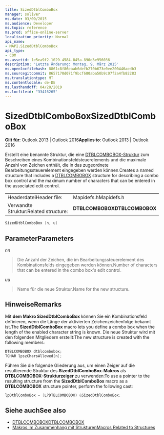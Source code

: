 ```yaml
---
title: SizedDtblComboBox
manager: soliver
ms.date: 03/09/2015
ms.audience: Developer
ms.topic: reference
ms.prod: office-online-server
localization_priority: Normal
api_name:
- MAPI.SizedDtblComboBox
api_type:
- COM
ms.assetid: 1e5ea9f2-1029-4584-845a-890d3e956036
description: 'Letzte Änderung: Montag, 9. März 2015'
ms.openlocfilehash: 8861c8f86eaab6defb270b673e0ee200446aedb3
ms.sourcegitcommit: 8657170d071f9bcf680aba50b9c07f2a4fb82283
ms.translationtype: MT
ms.contentlocale: de-DE
ms.lasthandoff: 04/28/2019
ms.locfileid: "33416265"
---
```

# <a name="sizeddtblcombobox"></a><span data-ttu-id="37a77-103">SizedDtblComboBox</span><span class="sxs-lookup"><span data-stu-id="37a77-103">SizedDtblComboBox</span></span>
 
<span data-ttu-id="37a77-104">**Gilt für**: Outlook 2013 | Outlook 2016</span><span class="sxs-lookup"><span data-stu-id="37a77-104">**Applies to**: Outlook 2013 | Outlook 2016</span></span> 
  
<span data-ttu-id="37a77-105">Erstellt eine benannte Struktur, die eine [DTBLCOMBOBOX-Struktur](dtblcombobox.md) zum Beschreiben eines Kombinationsfeldsteuerelements und die maximale Anzahl von Zeichen enthält, die in das zugeordnete Bearbeitungssteuerelement eingegeben werden können.</span><span class="sxs-lookup"><span data-stu-id="37a77-105">Creates a named structure that includes a [DTBLCOMBOBOX](dtblcombobox.md) structure for describing a combo box control and the maximum number of characters that can be entered in the associated edit control.</span></span> 
  
|||
|:-----|:-----|
|<span data-ttu-id="37a77-106">Headerdatei</span><span class="sxs-lookup"><span data-stu-id="37a77-106">Header file:</span></span>  <br/> |<span data-ttu-id="37a77-107">Mapidefs.h</span><span class="sxs-lookup"><span data-stu-id="37a77-107">Mapidefs.h</span></span>  <br/> |
|<span data-ttu-id="37a77-108">Verwandte Struktur:</span><span class="sxs-lookup"><span data-stu-id="37a77-108">Related structure:</span></span>  <br/> |<span data-ttu-id="37a77-109">**DTBLCOMBOBOX**</span><span class="sxs-lookup"><span data-stu-id="37a77-109">**DTBLCOMBOBOX**</span></span> <br/> |
   
```cpp
SizedDtblComboBox (n, u)
```

## <a name="parameters"></a><span data-ttu-id="37a77-110">Parameter</span><span class="sxs-lookup"><span data-stu-id="37a77-110">Parameters</span></span>

<span data-ttu-id="37a77-111">_n_</span><span class="sxs-lookup"><span data-stu-id="37a77-111">_n_</span></span>
  
> <span data-ttu-id="37a77-112">Die Anzahl der Zeichen, die im Bearbeitungssteuerelement des Kombinationsfelds eingegeben werden können.</span><span class="sxs-lookup"><span data-stu-id="37a77-112">Number of characters that can be entered in the combo box's edit control.</span></span> 
    
<span data-ttu-id="37a77-113">_u_</span><span class="sxs-lookup"><span data-stu-id="37a77-113">_u_</span></span>
  
> <span data-ttu-id="37a77-114">Name für die neue Struktur.</span><span class="sxs-lookup"><span data-stu-id="37a77-114">Name for the new structure.</span></span>
    
## <a name="remarks"></a><span data-ttu-id="37a77-115">Hinweise</span><span class="sxs-lookup"><span data-stu-id="37a77-115">Remarks</span></span>

<span data-ttu-id="37a77-116">Mit **dem Makro SizedDtblComboBox** können Sie ein Kombinationsfeld definieren, wenn die Länge der aktivierten Zeichenzeichenfolge bekannt ist.</span><span class="sxs-lookup"><span data-stu-id="37a77-116">The **SizedDtblComboBox** macro lets you define a combo box when the length of the enabled character string is known.</span></span> <span data-ttu-id="37a77-117">Die neue Struktur wird mit den folgenden Mitgliedern erstellt:</span><span class="sxs-lookup"><span data-stu-id="37a77-117">The new structure is created with the following members:</span></span> 
  
```cpp
DTBLCOMBOBOX dtblcombobox;
TCHAR lpszCharsAllowed[n];

```

<span data-ttu-id="37a77-118">Führen Sie die folgende Gliederung aus, um einen Zeiger auf die resultierende Struktur des **SizedDtblComboBox-Makros** als **DTBLCOMBOBOX-Strukturzeiger** zu verwenden:</span><span class="sxs-lookup"><span data-stu-id="37a77-118">To use a pointer to the resulting structure from the **SizedDtblComboBox** macro as a **DTBLCOMBOBOX** structure pointer, perform the following cast:</span></span> 
  
```cpp
lpDtblComboBox = (LPDTBLCOMBOBOX) &SizedDtblComboBox;

```

## <a name="see-also"></a><span data-ttu-id="37a77-119">Siehe auch</span><span class="sxs-lookup"><span data-stu-id="37a77-119">See also</span></span>

- [<span data-ttu-id="37a77-120">DTBLCOMBOBOX</span><span class="sxs-lookup"><span data-stu-id="37a77-120">DTBLCOMBOBOX</span></span>](dtblcombobox.md)
- [<span data-ttu-id="37a77-121">Makros im Zusammenhang mit Strukturen</span><span class="sxs-lookup"><span data-stu-id="37a77-121">Macros Related to Structures</span></span>](macros-related-to-structures.md)

